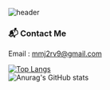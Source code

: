 ![header](https://capsule-render.vercel.app/api?type=waving&color=auto&height=300&section=header&text=Woody%20/%20Young_Hoon&fontSize=80)
### 📬 Contact Me
Email : mmj2rv9@gmail.com
 
[![Top Langs](https://github-readme-stats.vercel.app/api/top-langs/?username=YH3041&show_icons=true&langs_count=6&layout=compact&hide=shell&theme=radical)](https://github.com/YH3041?tab=repositories)  
![Anurag's GitHub stats](https://github-readme-stats.vercel.app/api?username=YH3041&show_icons=true&theme=radical)


